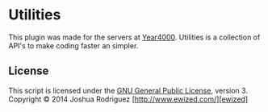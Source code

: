 Utilities
======
This plugin was made for the servers at [Year4000]. Utilities is a collection
of API's to make coding faster an simpler.

License
------
This script is licensed under the [GNU General Public License][license], version 3.
Copyright &copy; 2014 Joshua Rodriguez [http://www.ewized.com/][ewized]

[license]: https://www.gnu.org/copyleft/gpl.html
[year4000]: http://www.year4000.net/
[ewized]: http://www.ewized.com/
